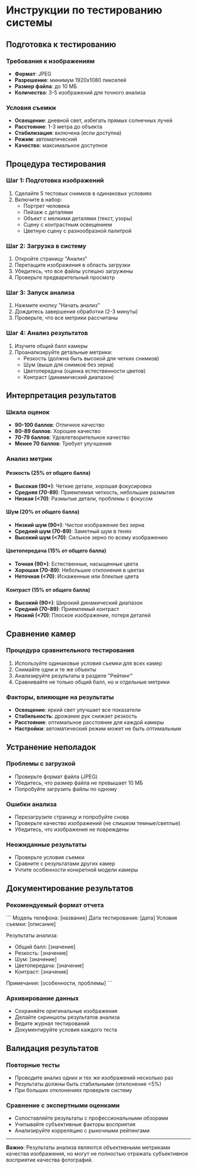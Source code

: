 # Инструкции по тестированию системы

## Подготовка к тестированию

### Требования к изображениям
- **Формат**: JPEG
- **Разрешение**: минимум 1920x1080 пикселей
- **Размер файла**: до 10 МБ
- **Количество**: 3-5 изображений для точного анализа

### Условия съемки
- **Освещение**: дневной свет, избегать прямых солнечных лучей
- **Расстояние**: 1-3 метра до объекта
- **Стабилизация**: включена (если доступна)
- **Режим**: автоматический
- **Качество**: максимальное доступное

## Процедура тестирования

### Шаг 1: Подготовка изображений
1. Сделайте 5 тестовых снимков в одинаковых условиях
2. Включите в набор:
   - Портрет человека
   - Пейзаж с деталями
   - Объект с мелкими деталями (текст, узоры)
   - Сцену с контрастным освещением
   - Цветную сцену с разнообразной палитрой

### Шаг 2: Загрузка в систему
1. Откройте страницу "Анализ"
2. Перетащите изображения в область загрузки
3. Убедитесь, что все файлы успешно загружены
4. Проверьте предварительный просмотр

### Шаг 3: Запуск анализа
1. Нажмите кнопку "Начать анализ"
2. Дождитесь завершения обработки (2-3 минуты)
3. Проверьте, что все метрики рассчитаны

### Шаг 4: Анализ результатов
1. Изучите общий балл камеры
2. Проанализируйте детальные метрики:
   - Резкость (должна быть высокой для четких снимков)
   - Шум (выше для снимков без зерна)
   - Цветопередача (оценка естественности цветов)
   - Контраст (динамический диапазон)

## Интерпретация результатов

### Шкала оценок
- **90-100 баллов**: Отличное качество
- **80-89 баллов**: Хорошее качество
- **70-79 баллов**: Удовлетворительное качество
- **Менее 70 баллов**: Требует улучшения

### Анализ метрик

#### Резкость (25% от общего балла)
- **Высокая (90+)**: Четкие детали, хорошая фокусировка
- **Средняя (70-89)**: Приемлемая четкость, небольшие размытия
- **Низкая (<70)**: Размытые детали, проблемы с фокусом

#### Шум (20% от общего балла)
- **Низкий шум (90+)**: Чистое изображение без зерна
- **Средний шум (70-89)**: Заметный шум в тенях
- **Высокий шум (<70)**: Сильное зерно по всему изображению

#### Цветопередача (15% от общего балла)
- **Точная (90+)**: Естественные, насыщенные цвета
- **Хорошая (70-89)**: Небольшие отклонения в цветах
- **Неточная (<70)**: Искаженные или блеклые цвета

#### Контраст (15% от общего балла)
- **Высокий (90+)**: Широкий динамический диапазон
- **Средний (70-89)**: Приемлемый контраст
- **Низкий (<70)**: Плоское изображение, потеря деталей

## Сравнение камер

### Процедура сравнительного тестирования
1. Используйте одинаковые условия съемки для всех камер
2. Снимайте одни и те же объекты
3. Анализируйте результаты в разделе "Рейтинг"
4. Сравнивайте не только общий балл, но и отдельные метрики

### Факторы, влияющие на результаты
- **Освещение**: яркий свет улучшает все показатели
- **Стабильность**: дрожание рук снижает резкость
- **Расстояние**: оптимальное расстояние для каждой камеры
- **Настройки**: автоматический режим может не быть оптимальным

## Устранение неполадок

### Проблемы с загрузкой
- Проверьте формат файла (JPEG)
- Убедитесь, что размер файла не превышает 10 МБ
- Попробуйте загрузить файлы по одному

### Ошибки анализа
- Перезагрузите страницу и попробуйте снова
- Проверьте качество изображений (не слишком темные/светлые)
- Убедитесь, что изображения не повреждены

### Неожиданные результаты
- Проверьте условия съемки
- Сравните с результатами других камер
- Учтите особенности конкретной модели камеры

## Документирование результатов

### Рекомендуемый формат отчета
\`\`\`
Модель телефона: [название]
Дата тестирования: [дата]
Условия съемки: [описание]

Результаты анализа:
- Общий балл: [значение]
- Резкость: [значение]
- Шум: [значение]
- Цветопередача: [значение]
- Контраст: [значение]

Примечания: [особенности, проблемы]
\`\`\`

### Архивирование данных
- Сохраняйте оригинальные изображения
- Делайте скриншоты результатов анализа
- Ведите журнал тестирований
- Документируйте условия каждого теста

## Валидация результатов

### Повторные тесты
- Проводите анализ одних и тех же изображений несколько раз
- Результаты должны быть стабильными (отклонение <5%)
- При больших отклонениях проверьте систему

### Сравнение с экспертными оценками
- Сопоставляйте результаты с профессиональными обзорами
- Учитывайте субъективные факторы восприятия
- Анализируйте корреляцию с рыночными рейтингами

---

**Важно**: Результаты анализа являются объективными метриками качества изображения, но могут не полностью отражать субъективное восприятие качества фотографий.
